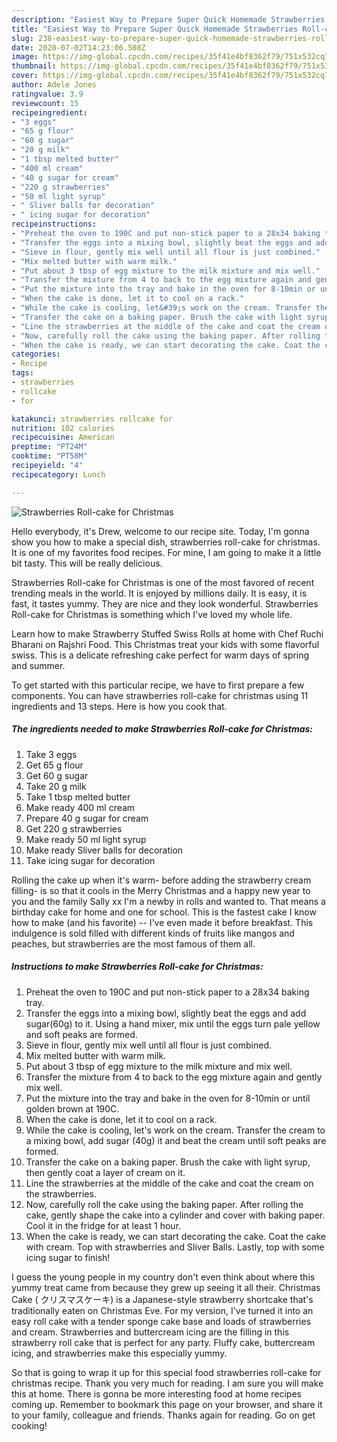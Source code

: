 ```yaml
---
description: "Easiest Way to Prepare Super Quick Homemade Strawberries Roll-cake for Christmas"
title: "Easiest Way to Prepare Super Quick Homemade Strawberries Roll-cake for Christmas"
slug: 238-easiest-way-to-prepare-super-quick-homemade-strawberries-roll-cake-for-christmas
date: 2020-07-02T14:23:06.508Z
image: https://img-global.cpcdn.com/recipes/35f41e4bf8362f79/751x532cq70/strawberries-roll-cake-for-christmas-recipe-main-photo.jpg
thumbnail: https://img-global.cpcdn.com/recipes/35f41e4bf8362f79/751x532cq70/strawberries-roll-cake-for-christmas-recipe-main-photo.jpg
cover: https://img-global.cpcdn.com/recipes/35f41e4bf8362f79/751x532cq70/strawberries-roll-cake-for-christmas-recipe-main-photo.jpg
author: Adele Jones
ratingvalue: 3.9
reviewcount: 15
recipeingredient:
- "3 eggs"
- "65 g flour"
- "60 g sugar"
- "20 g milk"
- "1 tbsp melted butter"
- "400 ml cream"
- "40 g sugar for cream"
- "220 g strawberries"
- "50 ml light syrup"
- " Sliver balls for decoration"
- " icing sugar for decoration"
recipeinstructions:
- "Preheat the oven to 190C and put non-stick paper to a 28x34 baking tray."
- "Transfer the eggs into a mixing bowl, slightly beat the eggs and add sugar(60g) to it. Using a hand mixer, mix until the eggs turn pale yellow and soft peaks are formed."
- "Sieve in flour, gently mix well until all flour is just combined."
- "Mix melted butter with warm milk."
- "Put about 3 tbsp of egg mixture to the milk mixture and mix well."
- "Transfer the mixture from 4 to back to the egg mixture again and gently mix well."
- "Put the mixture into the tray and bake in the oven for 8-10min or until golden brown at 190C."
- "When the cake is done, let it to cool on a rack."
- "While the cake is cooling, let&#39;s work on the cream. Transfer the cream to a mixing bowl, add sugar (40g) it and beat the cream until soft peaks are formed."
- "Transfer the cake on a baking paper. Brush the cake with light syrup, then gently coat a layer of cream on it."
- "Line the strawberries at the middle of the cake and coat the cream on the strawberries."
- "Now, carefully roll the cake using the baking paper. After rolling the cake, gently shape the cake into a cylinder and cover with baking paper. Cool it in the fridge for at least 1 hour."
- "When the cake is ready, we can start decorating the cake. Coat the cake with cream. Top with strawberries and Sliver Balls. Lastly, top with some icing sugar to finish!"
categories:
- Recipe
tags:
- strawberries
- rollcake
- for

katakunci: strawberries rollcake for 
nutrition: 102 calories
recipecuisine: American
preptime: "PT24M"
cooktime: "PT58M"
recipeyield: "4"
recipecategory: Lunch

---
```



![Strawberries Roll-cake for Christmas](https://img-global.cpcdn.com/recipes/35f41e4bf8362f79/751x532cq70/strawberries-roll-cake-for-christmas-recipe-main-photo.jpg)

Hello everybody, it's Drew, welcome to our recipe site. Today, I'm gonna show you how to make a special dish, strawberries roll-cake for christmas. It is one of my favorites food recipes. For mine, I am going to make it a little bit tasty. This will be really delicious.

Strawberries Roll-cake for Christmas is one of the most favored of recent trending meals in the world. It is enjoyed by millions daily. It is easy, it is fast, it tastes yummy. They are nice and they look wonderful. Strawberries Roll-cake for Christmas is something which I've loved my whole life.

Learn how to make Strawberry Stuffed Swiss Rolls at home with Chef Ruchi Bharani on Rajshri Food. This Christmas treat your kids with some flavorful swiss. This is a delicate refreshing cake perfect for warm days of spring and summer.


To get started with this particular recipe, we have to first prepare a few components. You can have strawberries roll-cake for christmas using 11 ingredients and 13 steps. Here is how you cook that.

<!--inarticleads1-->

##### The ingredients needed to make Strawberries Roll-cake for Christmas:

1. Take 3 eggs
1. Get 65 g flour
1. Get 60 g sugar
1. Take 20 g milk
1. Take 1 tbsp melted butter
1. Make ready 400 ml cream
1. Prepare 40 g sugar for cream
1. Get 220 g strawberries
1. Make ready 50 ml light syrup
1. Make ready  Sliver balls for decoration
1. Take  icing sugar for decoration


Rolling the cake up when it&#39;s warm- before adding the strawberry cream filling- is so that it cools in the Merry Christmas and a happy new year to you and the family Sally xx I&#39;m a newby in rolls and wanted to. That means a birthday cake for home and one for school. This is the fastest cake I know how to make (and his favorite) -- I&#39;ve even made it before breakfast. This indulgence is sold filled with different kinds of fruits like mangos and peaches, but strawberries are the most famous of them all. 

<!--inarticleads2-->

##### Instructions to make Strawberries Roll-cake for Christmas:

1. Preheat the oven to 190C and put non-stick paper to a 28x34 baking tray.
1. Transfer the eggs into a mixing bowl, slightly beat the eggs and add sugar(60g) to it. Using a hand mixer, mix until the eggs turn pale yellow and soft peaks are formed.
1. Sieve in flour, gently mix well until all flour is just combined.
1. Mix melted butter with warm milk.
1. Put about 3 tbsp of egg mixture to the milk mixture and mix well.
1. Transfer the mixture from 4 to back to the egg mixture again and gently mix well.
1. Put the mixture into the tray and bake in the oven for 8-10min or until golden brown at 190C.
1. When the cake is done, let it to cool on a rack.
1. While the cake is cooling, let&#39;s work on the cream. Transfer the cream to a mixing bowl, add sugar (40g) it and beat the cream until soft peaks are formed.
1. Transfer the cake on a baking paper. Brush the cake with light syrup, then gently coat a layer of cream on it.
1. Line the strawberries at the middle of the cake and coat the cream on the strawberries.
1. Now, carefully roll the cake using the baking paper. After rolling the cake, gently shape the cake into a cylinder and cover with baking paper. Cool it in the fridge for at least 1 hour.
1. When the cake is ready, we can start decorating the cake. Coat the cake with cream. Top with strawberries and Sliver Balls. Lastly, top with some icing sugar to finish!


I guess the young people in my country don&#39;t even think about where this yummy treat came from because they grew up seeing it all their. Christmas Cake ( クリスマスケーキ) is a Japanese-style strawberry shortcake that&#39;s traditionally eaten on Christmas Eve. For my version, I&#39;ve turned it into an easy roll cake with a tender sponge cake base and loads of strawberries and cream. Strawberries and buttercream icing are the filling in this strawberry roll cake that is perfect for any party. Fluffy cake, buttercream icing, and strawberries make this especially yummy. 

So that is going to wrap it up for this special food strawberries roll-cake for christmas recipe. Thank you very much for reading. I am sure you will make this at home. There is gonna be more interesting food at home recipes coming up. Remember to bookmark this page on your browser, and share it to your family, colleague and friends. Thanks again for reading. Go on get cooking!
